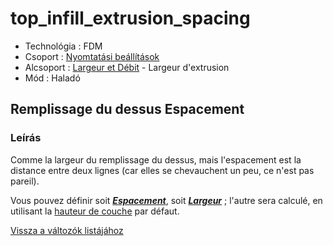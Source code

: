 # top\_infill\_extrusion\_spacing

* Technológia : FDM
* Csoport : [Nyomtatási beállítások](../../../konfig/print_settings)
* Alcsoport : [Largeur et Débit](../../beallitasok/print_settings.md#largeur-et-débit) - Largeur d'extrusion
* Mód : Haladó

## Remplissage du dessus Espacement

### Leírás

Comme la largeur du remplissage du dessus, mais l'espacement est la distance entre deux lignes \(car elles se chevauchent un peu, ce n'est pas pareil\).

Vous pouvez définir soit [_**Espacement**_](top_infill_extrusion_spacing.md), soit [_**Largeur**_](top_infill_extrusion_width.md) ; l'autre sera calculé, en utilisant la [hauteur de couche](layer_height.md) par défaut.

[Vissza a változók listájához](../../variable_list)

